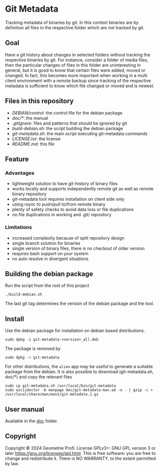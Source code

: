 # Git Metadata

Tracking metadata of binaries by git. In this context binaries are by definition all
files in the respective folder which are not tracked by git.

## Goal

Have a git history about changes in selected folders without tracking the respective binaries
by git. For instance, consider a folder of media files, then the particular changes of files
in this folder are uninteresting in general, but it is good to know that certain files
were added, moved or changed. In fact, this becomes more important when working in a multi client
environment with a remote backup since tracking of the respective metadata is sufficient
to know which file changed or moved and is newest.

## Files in this repository

* _DEBIAN/control_: the control file for the debian package
* _doc/*_: the manual
* _.gitignore_: files and patterns that should be ignored by git
* _build-debian.sh_: the script building the debian package
* _git-metadata.sh_: the main script executing git-metadata commands
* _LICENSE.txt_: the license
* _README.md_: this file

## Feature
### Advantages
* lightweight solution to have git-history of binary files
* works locally and supports independently remote git as well as remote binary repository
* git-metadata tool requires installation on client side only
* using rsync to push/pull to/from remote binary
* plenty of safety checks to avoid data loss or file duplications
* no file duplications in working and .git/ repository

### Limitations
* increased complexity because of split repository design
* single branch solution for binaries
* single version of binary files, there is no checkout of older version
* requires bash support on your system
* no auto resolve in divergent situations

## Building the debian package

Run the script from the root of this project
```shell
./build-debian.sh
```

The last git tag determines the version of the debian package and the tool.

## Install
Use the debian package for installation on debian based distributions.
```shell
sudo dpkg -i git-metadata-<version>_all.deb
```
The package is removed by
```shell
sudo dpkg -r git-metadata
```
For other distributions, the `alien` app may be useful to generate a suitable package from the
debian. It is also possible to download (git-metadata.sh, doc/*) and copy the relevant files
```shell
sudo cp git-metadata.sh /usr/local/bin/git-metadata
sudo asciidoctor -b manpage doc/git-metadata-man.ad -o - | gzip -c > /usr/local/share/man/man1/git-metadata.1.gz
```

## User manual

Available in the [doc](doc/index.ad) folder.

## Copyright

Copyright © 2024 Geometrie Profi.  License GPLv3+: GNU GPL version 3 or
later <https://gnu.org/licenses/gpl.html>. This is free software: you are free to
change and redistribute it. There is NO WARRANTY, to the extent permitted by law.
